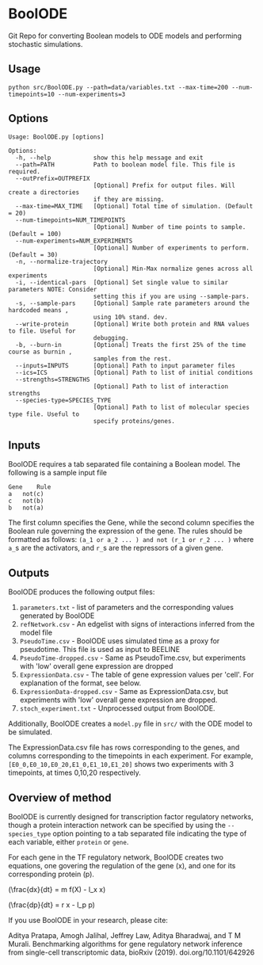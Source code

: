 # BoolODE
Git Repo for converting Boolean models to ODE models and performing stochastic simulations.

## Usage
`python src/BoolODE.py --path=data/variables.txt --max-time=200 --num-timepoints=10 --num-experiments=3`

## Options 
```
Usage: BoolODE.py [options]

Options:
  -h, --help            show this help message and exit
  --path=PATH           Path to boolean model file. This file is required.
  --outPrefix=OUTPREFIX
                        [Optional] Prefix for output files. Will create a directories
                        if they are missing.
  --max-time=MAX_TIME   [Optional] Total time of simulation. (Default = 20)
  --num-timepoints=NUM_TIMEPOINTS
                        [Optional] Number of time points to sample. (Default = 100)
  --num-experiments=NUM_EXPERIMENTS
                        [Optional] Number of experiments to perform. (Default = 30)
  -n, --normalize-trajectory
                        [Optional] Min-Max normalize genes across all experiments
  -i, --identical-pars  [Optional] Set single value to similar parameters NOTE: Consider
                        setting this if you are using --sample-pars.
  -s, --sample-pars     [Optional] Sample rate parameters around the hardcoded means ,
                        using 10% stand. dev.
  --write-protein       [Optional] Write both protein and RNA values to file. Useful for
                        debugging.
  -b, --burn-in         [Optional] Treats the first 25% of the time course as burnin ,
                        samples from the rest.
  --inputs=INPUTS       [Optional] Path to input parameter files
  --ics=ICS             [Optional] Path to list of initial conditions
  --strengths=STRENGTHS
                        [Optional] Path to list of interaction strengths
  --species-type=SPECIES_TYPE
                        [Optional] Path to list of molecular species type file. Useful to
                        specify proteins/genes. 
```
## Inputs
BoolODE requires a tab separated file containing a Boolean model. The following is a sample input file
```
Gene	Rule
a	not(c)
c	not(b)
b	not(a)
```
The first column specifies the Gene, while the second column specifies the Boolean rule governing 
the expression of the gene. The rules should be formatted as follows: 
`(a_1 or a_2 ... ) and not (r_1 or r_2 ... )` where `a_`s are the activators, and `r_`s are the
repressors of a given gene.

## Outputs
BoolODE produces the following output files:
1. `parameters.txt` - list of parameters and the corresponding values generated by BoolODE
2. `refNetwork.csv` - An edgelist with signs of interactions inferred from the model file
3. `PseudoTime.csv` - BoolODE uses simulated time as a proxy for pseudotime. This file is used as input to BEELINE
4. `PseudoTime-dropped.csv` - Same as PseudoTime.csv, but experiments with 'low' overall gene expression are dropped
5. `ExpressionData.csv` - The table of gene expression values per 'cell'. For explanation of the format, see below.
6. `ExpressionData-dropped.csv` - Same as ExpressionData.csv, but experiments with 'low' overall gene expression are dropped.
7. `stoch_experiment.txt` - Unprocessed output from BoolODE. 

Additionally, BoolODE creates a `model.py` file in `src/` with the ODE model to be simulated.

The ExpressionData.csv file has rows corresponding to the genes, and
columns corresponding to the timepoints in each experiment.  For
example, `[E0_0,E0_10,E0_20,E1_0,E1_10,E1_20]` shows two experiments
with 3 timepoints, at times 0,10,20 respectively.

## Overview of method
BoolODE is currently designed for transcription factor regulatory networks, though a protein interaction
network can be specified by using the `--species_type` option pointing to a tab separated file indicating
the type of each variable, either `protein` or `gene`.

For each gene in the TF regulatory network, BoolODE creates two equations, one govering the regulation
 of the gene (x), and one for its corresponding protein (p).
 
 \(\frac{dx}{dt} = m f(X) - l_x x\)
 
 \(\frac{dp}{dt} = r x  - l_p p\)


If you use BoolODE in your research, please cite:

Aditya Pratapa, Amogh Jalihal, Jeffrey Law, Aditya Bharadwaj, and T M Murali. Benchmarking algorithms for gene regulatory network inference from single-cell transcriptomic data, bioRxiv (2019). doi.org/10.1101/642926

